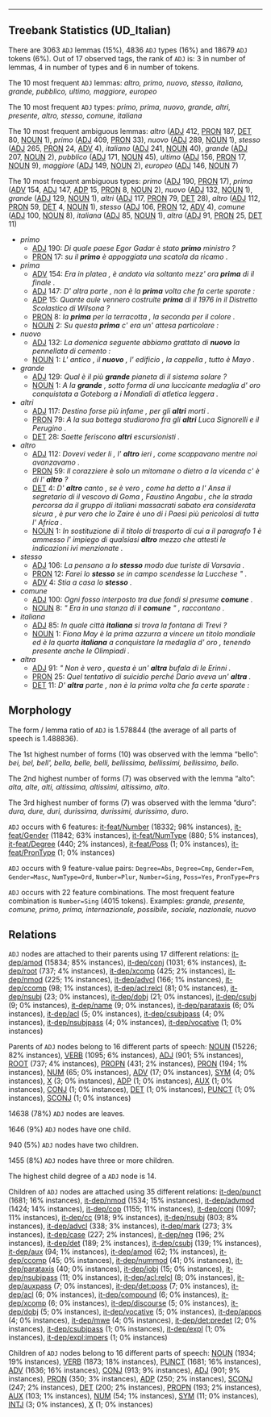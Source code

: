 

--------------------------------------------------------------------------------

## Treebank Statistics (UD_Italian)

There are 3063 `ADJ` lemmas (15%), 4836 `ADJ` types (16%) and 18679 `ADJ` tokens (6%).
Out of 17 observed tags, the rank of `ADJ` is: 3 in number of lemmas, 4 in number of types and 6 in number of tokens.

The 10 most frequent `ADJ` lemmas: <em>altro, primo, nuovo, stesso, italiano, grande, pubblico, ultimo, maggiore, europeo</em>

The 10 most frequent `ADJ` types:  <em>primo, prima, nuovo, grande, altri, presente, altro, stesso, comune, italiana</em>

The 10 most frequent ambiguous lemmas: <em>altro</em> ([ADJ]() 412, [PRON]() 187, [DET]() 80, [NOUN]() 1), <em>primo</em> ([ADJ]() 409, [PRON]() 33), <em>nuovo</em> ([ADJ]() 289, [NOUN]() 1), <em>stesso</em> ([ADJ]() 265, [PRON]() 24, [ADV]() 4), <em>italiano</em> ([ADJ]() 241, [NOUN]() 40), <em>grande</em> ([ADJ]() 207, [NOUN]() 2), <em>pubblico</em> ([ADJ]() 171, [NOUN]() 45), <em>ultimo</em> ([ADJ]() 156, [PRON]() 17, [NOUN]() 9), <em>maggiore</em> ([ADJ]() 149, [NOUN]() 2), <em>europeo</em> ([ADJ]() 146, [NOUN]() 7)

The 10 most frequent ambiguous types:  <em>primo</em> ([ADJ]() 190, [PRON]() 17), <em>prima</em> ([ADV]() 154, [ADJ]() 147, [ADP]() 15, [PRON]() 8, [NOUN]() 2), <em>nuovo</em> ([ADJ]() 132, [NOUN]() 1), <em>grande</em> ([ADJ]() 129, [NOUN]() 1), <em>altri</em> ([ADJ]() 117, [PRON]() 79, [DET]() 28), <em>altro</em> ([ADJ]() 112, [PRON]() 59, [DET]() 4, [NOUN]() 1), <em>stesso</em> ([ADJ]() 106, [PRON]() 12, [ADV]() 4), <em>comune</em> ([ADJ]() 100, [NOUN]() 8), <em>italiana</em> ([ADJ]() 85, [NOUN]() 1), <em>altra</em> ([ADJ]() 91, [PRON]() 25, [DET]() 11)


* <em>primo</em>
  * [ADJ]() 190: <em>Di quale paese Egor Gadar è stato <b>primo</b> ministro ?</em>
  * [PRON]() 17: <em>su il <b>primo</b> è appoggiata una scatola da ricamo .</em>
* <em>prima</em>
  * [ADV]() 154: <em>Era in platea , è andato via soltanto mezz' ora <b>prima</b> di il finale .</em>
  * [ADJ]() 147: <em>D' altra parte , non è la <b>prima</b> volta che fa certe sparate :</em>
  * [ADP]() 15: <em>Quante aule vennero costruite <b>prima</b> di il 1976 in il Distretto Scolastico di Wilsona ?</em>
  * [PRON]() 8: <em>la <b>prima</b> per la terracotta , la seconda per il colore .</em>
  * [NOUN]() 2: <em>Su questa <b>prima</b> c' era un' attesa particolare :</em>
* <em>nuovo</em>
  * [ADJ]() 132: <em>La domenica seguente abbiamo grattato di <b>nuovo</b> la pennellata di cemento :</em>
  * [NOUN]() 1: <em>L' antico , il <b>nuovo</b> , l' edificio , la cappella , tutto è Mayo .</em>
* <em>grande</em>
  * [ADJ]() 129: <em>Qual è il più <b>grande</b> pianeta di il sistema solare ?</em>
  * [NOUN]() 1: <em>A la <b>grande</b> , sotto forma di una luccicante medaglia d' oro conquistata a Goteborg a i Mondiali di atletica leggera .</em>
* <em>altri</em>
  * [ADJ]() 117: <em>Destino forse più infame , per gli <b>altri</b> morti .</em>
  * [PRON]() 79: <em>A la sua bottega studiarono fra gli <b>altri</b> Luca Signorelli e il Perugino .</em>
  * [DET]() 28: <em>Saette feriscono <b>altri</b> escursionisti .</em>
* <em>altro</em>
  * [ADJ]() 112: <em>Dovevi veder li , l' <b>altro</b> ieri , come scappavano mentre noi avanzavamo .</em>
  * [PRON]() 59: <em>Il corazziere è solo un mitomane o dietro a la vicenda c' è di l' <b>altro</b> ?</em>
  * [DET]() 4: <em>D' <b>altro</b> canto , se è vero , come ha detto a l' Ansa il segretario di il vescovo di Goma , Faustino Angabu , che la strada percorsa da il gruppo di italiani massacrati sabato era considerata sicura , è pur vero che lo Zaire è uno di i Paesi più pericolosi di tutta l' Africa .</em>
  * [NOUN]() 1: <em>In sostituzione di il titolo di trasporto di cui a il paragrafo 1 è ammesso l' impiego di qualsiasi <b>altro</b> mezzo che attesti le indicazioni ivi menzionate .</em>
* <em>stesso</em>
  * [ADJ]() 106: <em>La pensano a lo <b>stesso</b> modo due turiste di Varsavia .</em>
  * [PRON]() 12: <em>Farei lo <b>stesso</b> se in campo scendesse la Lucchese " .</em>
  * [ADV]() 4: <em>Stia a casa lo <b>stesso</b> .</em>
* <em>comune</em>
  * [ADJ]() 100: <em>Ogni fosso interposto tra due fondi si presume <b>comune</b> .</em>
  * [NOUN]() 8: <em>" Era in una stanza di il <b>comune</b> " , raccontano .</em>
* <em>italiana</em>
  * [ADJ]() 85: <em>In quale città <b>italiana</b> si trova la fontana di Trevi ?</em>
  * [NOUN]() 1: <em>Fiona May è la prima azzurra a vincere un titolo mondiale ed è la quarta <b>italiana</b> a conquistare la medaglia d' oro , tenendo presente anche le Olimpiadi .</em>
* <em>altra</em>
  * [ADJ]() 91: <em>" Non è vero , questa è un' <b>altra</b> bufala di le Erinni .</em>
  * [PRON]() 25: <em>Quel tentativo di suicidio perché Dario aveva un' <b>altra</b> .</em>
  * [DET]() 11: <em>D' <b>altra</b> parte , non è la prima volta che fa certe sparate :</em>

## Morphology

The form / lemma ratio of `ADJ` is 1.578844 (the average of all parts of speech is 1.488836).

The 1st highest number of forms (10) was observed with the lemma “bello”: <em>bei, bel, bell', bella, belle, belli, bellissima, bellissimi, bellissimo, bello</em>.

The 2nd highest number of forms (7) was observed with the lemma “alto”: <em>alta, alte, alti, altissima, altissimi, altissimo, alto</em>.

The 3rd highest number of forms (7) was observed with the lemma “duro”: <em>dura, dure, duri, durissima, durissimi, durissimo, duro</em>.

`ADJ` occurs with 6 features: [it-feat/Number]() (18332; 98% instances), [it-feat/Gender]() (11842; 63% instances), [it-feat/NumType]() (880; 5% instances), [it-feat/Degree]() (440; 2% instances), [it-feat/Poss]() (1; 0% instances), [it-feat/PronType]() (1; 0% instances)

`ADJ` occurs with 9 feature-value pairs: `Degree=Abs`, `Degree=Cmp`, `Gender=Fem`, `Gender=Masc`, `NumType=Ord`, `Number=Plur`, `Number=Sing`, `Poss=Yes`, `PronType=Prs`

`ADJ` occurs with 22 feature combinations.
The most frequent feature combination is `Number=Sing` (4015 tokens).
Examples: <em>grande, presente, comune, primo, prima, internazionale, possibile, sociale, nazionale, nuovo</em>


## Relations

`ADJ` nodes are attached to their parents using 17 different relations: [it-dep/amod]() (15834; 85% instances), [it-dep/conj]() (1031; 6% instances), [it-dep/root]() (737; 4% instances), [it-dep/xcomp]() (425; 2% instances), [it-dep/nmod]() (225; 1% instances), [it-dep/advcl]() (166; 1% instances), [it-dep/ccomp]() (98; 1% instances), [it-dep/acl:relcl]() (81; 0% instances), [it-dep/nsubj]() (23; 0% instances), [it-dep/dobj]() (21; 0% instances), [it-dep/csubj]() (9; 0% instances), [it-dep/name]() (9; 0% instances), [it-dep/parataxis]() (6; 0% instances), [it-dep/acl]() (5; 0% instances), [it-dep/csubjpass]() (4; 0% instances), [it-dep/nsubjpass]() (4; 0% instances), [it-dep/vocative]() (1; 0% instances)

Parents of `ADJ` nodes belong to 16 different parts of speech: [NOUN]() (15226; 82% instances), [VERB]() (1095; 6% instances), [ADJ]() (901; 5% instances), [ROOT]() (737; 4% instances), [PROPN]() (431; 2% instances), [PRON]() (194; 1% instances), [NUM]() (65; 0% instances), [ADV]() (17; 0% instances), [SYM]() (4; 0% instances), [X]() (3; 0% instances), [ADP]() (1; 0% instances), [AUX]() (1; 0% instances), [CONJ]() (1; 0% instances), [DET]() (1; 0% instances), [PUNCT]() (1; 0% instances), [SCONJ]() (1; 0% instances)

14638 (78%) `ADJ` nodes are leaves.

1646 (9%) `ADJ` nodes have one child.

940 (5%) `ADJ` nodes have two children.

1455 (8%) `ADJ` nodes have three or more children.

The highest child degree of a `ADJ` node is 14.

Children of `ADJ` nodes are attached using 35 different relations: [it-dep/punct]() (1681; 16% instances), [it-dep/nmod]() (1534; 15% instances), [it-dep/advmod]() (1424; 14% instances), [it-dep/cop]() (1155; 11% instances), [it-dep/conj]() (1097; 11% instances), [it-dep/cc]() (918; 9% instances), [it-dep/nsubj]() (803; 8% instances), [it-dep/advcl]() (338; 3% instances), [it-dep/mark]() (273; 3% instances), [it-dep/case]() (227; 2% instances), [it-dep/neg]() (196; 2% instances), [it-dep/det]() (189; 2% instances), [it-dep/csubj]() (139; 1% instances), [it-dep/aux]() (94; 1% instances), [it-dep/amod]() (62; 1% instances), [it-dep/ccomp]() (45; 0% instances), [it-dep/nummod]() (41; 0% instances), [it-dep/parataxis]() (40; 0% instances), [it-dep/iobj]() (15; 0% instances), [it-dep/nsubjpass]() (11; 0% instances), [it-dep/acl:relcl]() (8; 0% instances), [it-dep/auxpass]() (7; 0% instances), [it-dep/det:poss]() (7; 0% instances), [it-dep/acl]() (6; 0% instances), [it-dep/compound]() (6; 0% instances), [it-dep/xcomp]() (6; 0% instances), [it-dep/discourse]() (5; 0% instances), [it-dep/dobj]() (5; 0% instances), [it-dep/vocative]() (5; 0% instances), [it-dep/appos]() (4; 0% instances), [it-dep/mwe]() (4; 0% instances), [it-dep/det:predet]() (2; 0% instances), [it-dep/csubjpass]() (1; 0% instances), [it-dep/expl]() (1; 0% instances), [it-dep/expl:impers]() (1; 0% instances)

Children of `ADJ` nodes belong to 16 different parts of speech: [NOUN]() (1934; 19% instances), [VERB]() (1873; 18% instances), [PUNCT]() (1681; 16% instances), [ADV]() (1636; 16% instances), [CONJ]() (913; 9% instances), [ADJ]() (901; 9% instances), [PRON]() (350; 3% instances), [ADP]() (250; 2% instances), [SCONJ]() (247; 2% instances), [DET]() (200; 2% instances), [PROPN]() (193; 2% instances), [AUX]() (103; 1% instances), [NUM]() (54; 1% instances), [SYM]() (11; 0% instances), [INTJ]() (3; 0% instances), [X]() (1; 0% instances)

